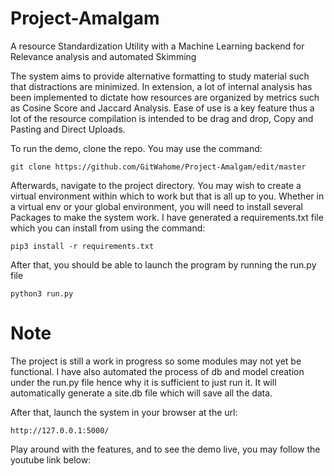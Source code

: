 # Project-Amalgam
A resource Standardization Utility with a Machine Learning backend for Relevance analysis and automated Skimming

The system aims to provide alternative formatting to study material such that distractions are minimized. In extension, a lot of internal analysis has been implemented to dictate how resources are organized by metrics such as Cosine Score and Jaccard Analysis. Ease of use is a key feature thus a lot of the resource compilation is intended to be drag and drop, Copy and Pasting and Direct Uploads.

To run the demo, clone the repo. You may use the command:

```
git clone https://github.com/GitWahome/Project-Amalgam/edit/master
```

Afterwards, navigate to the project directory. You may wish to create a virtual environment within which to work but that is all up to you. Whether in a virtual env or your global environment, you will need to install several Packages to make the system work. I have generated a requirements.txt file which you can install from using the command:

```
pip3 install -r requirements.txt
```

After that, you should be able to launch the program by running the run.py file

```
python3 run.py
```

# Note
The project is still a work in progress so some modules may not yet be functional. I have also automated the process of db and model creation under the run.py file hence why it is sufficient to just run it. It will automatically generate a site.db file which will save all the data.

After that, launch the system in your browser at the url:

```
http://127.0.0.1:5000/

```

Play around with the features, and to see the demo live, you may follow the youtube link below:
